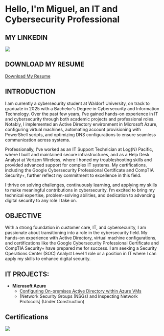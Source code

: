 
# Hello, I'm Miguel, an IT and Cybersecurity Professional

## MY LINKEDIN
<a href="https://linkedin.com/in/miguelcamarena27"><img src="https://img.shields.io/badge/-LinkedIn-0072b1?&style=for-the-badge&logo=linkedin&logoColor=white" /></a>

## DOWNLOAD MY RESUME
[Download My Resume](https://github.com/MiguelCamarenaAlfaro/my-resume/blob/main/Miguel.Camarena.Resume.pdf)


## INTRODUCTION

I am currently a cybersecurity student at Waldorf University, on track to graduate in 2025 with a Bachelor's Degree in Cybersecurity and Information Technology. Over the past few years, I’ve gained hands-on experience in IT and cybersecurity through both academic projects and professional roles. Notably, I implemented an Active Directory environment in Microsoft Azure, configuring virtual machines, automating account provisioning with PowerShell scripts, and optimizing DNS configurations to ensure seamless communication across systems.

Professionally, I’ve worked as an IT Support Technician at Log(N) Pacific, where I built and maintained secure infrastructures, and as a Help Desk Analyst at Verizon Wireless, where I honed my troubleshooting skills and provided advanced support for complex IT systems. My certifications, including the Google Cybersecurity Professional Certificate and CompTIA Security+, further reflect my commitment to excellence in this field.

I thrive on solving challenges, continuously learning, and applying my skills to make meaningful contributions in cybersecurity. I’m excited to bring my technical expertise, problem-solving abilities, and dedication to advancing digital security to any role I take on.

## OBJECTIVE

With a strong foundation in customer care, IT, and cybersecurity, I am passionate about transitioning into a role in the cybersecurity field. My hands-on experience with Active Directory, virtual machine configurations, and certifications like the Google Cybersecurity Professional Certificate and CompTIA Security+ have prepared me for success. I am seeking a Security Operations Center (SOC) Analyst Level 1 role or a position in IT where I can apply my skills to enhance digital security. 


<h2> IT PROJECTS:</h2>

- <b>Microsoft Azure</b>
  - [Configuring On-premises Active Directory within Azure VMs](https://github.com/MiguelCamarenaAlfaro/configure-AD)
  - [Network Security Groups (NSGs) and Inspecting Network Protocols] (Under Construction)


## Certifications
<img src="https://i.imgur.com/jceht7k.png"/>

</div>


